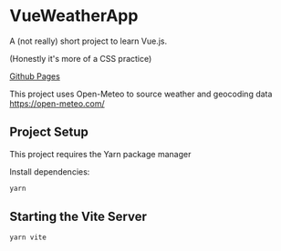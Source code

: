 # VueWeatherApp

A (not really) short project to learn Vue.js.

(Honestly it's more of a CSS practice)

[Github Pages](https://gitnamehere.github.io/vue-weather-app/)

This project uses Open-Meteo to source weather and geocoding data https://open-meteo.com/

## Project Setup

This project requires the Yarn package manager

Install dependencies:
```sh 
yarn
```

## Starting the Vite Server

```sh 
yarn vite
```
